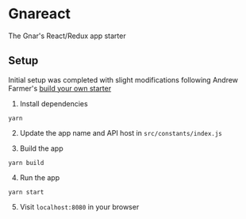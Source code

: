 # Gnareact

The Gnar's React/Redux app starter

## Setup

Initial setup was completed with slight modifications following Andrew Farmer's
[build your own starter](http://andrewhfarmer.com/build-your-own-starter/#0-intro)

1) Install dependencies

```
yarn
```

2) Update the app name and API host in `src/constants/index.js`

3) Build the app


```
yarn build
```

4) Run the app

```
yarn start
```

5) Visit `localhost:8080` in your browser
